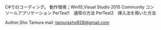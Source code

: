 C#でのコーディング。
動作環境；Win10,Visual Studio 2015 Community コンソールアプリケーション
PerTest1　通常の方法
PerTest2　挿入法を用いた方法

Author;Sho Tamura
mail  ;tamurasho928@gmail.com
